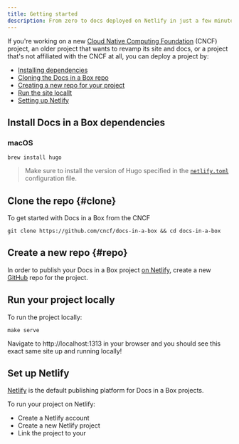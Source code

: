```yaml
---
title: Getting started
description: From zero to docs deployed on Netlify in just a few minutes
---
```


If you're working on a new [Cloud Native Computing Foundation](https://cncf.io) (CNCF) project, an older project that wants to revamp its site and docs, or a project that's not affiliated with the CNCF at all, you can deploy a project by:

* [Installing dependencies](#prereqs)
* [Cloning the Docs in a Box repo](#clone)
* [Creating a new repo for your project](#repo)
* [Run the site locallt](#run)
* [Setting up Netlify](#netlify)

## Install Docs in a Box dependencies

### macOS

```shell
brew install hugo
```

> Make sure to install the version of Hugo specified in the [`netlify.toml`](https://github.com/cncf/docs-in-a-box/blob/master/netlify.toml) configuration file.

## Clone the repo {#clone}

To get started with Docs in a Box from the CNCF

```shell
git clone https://github.com/cncf/docs-in-a-box && cd docs-in-a-box
```

## Create a new repo {#repo}

In order to publish your Docs in a Box project [on Netlify](#netlify), create a new [GitHub](https://github.com) repo for the project.


## Run your project locally

To run the project locally:

```shell
make serve
```

Navigate to http://localhost:1313 in your browser and you should see this exact same site up and running locally!

## Set up Netlify

[Netlify](https://netlify.com) is the default publishing platform for Docs in a Box projects.

To run your project on Netlify:

* Create a Netlify account
* Create a new Netlify project
* Link the project to your 
